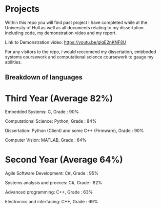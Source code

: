 # Projects

Within this repo you will find past project I have completed while at the University of Hull as well as  all documents relating to my dissertation including code, my demonstration video and my report. 

Link to Demonstration video: https://youtu.be/glqE2nKNF8U 

For any visitors to the repo, i would reccomend my dissertation, embbeded systems coursework and computational science coursework to gauge my abilities.

## Breakdown of languages
# Third Year (Average 82%)
Embedded Systems: C, Grade : 90%

Computational Science: Python, Grade : 84%

Dissertation: Python (Client) and some C++ (Firmware), Grade : 90%

Computer Vision: MATLAB, Grade :  64%

# Second Year (Average 64%)
Agile Software Development: C#, Grade : 95%

Systems analysis and procces: C#, Grade : 82%

Advanced programming: C++, Grade : 63%

Electronics and interfacing: C++, Grade : 69%

